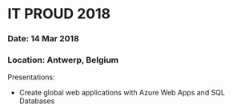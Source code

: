 # IT PROUD 2018
### Date: 14 Mar 2018
### Location: Antwerp, Belgium


Presentations:
* Create global web applications with Azure Web Apps and SQL Databases
